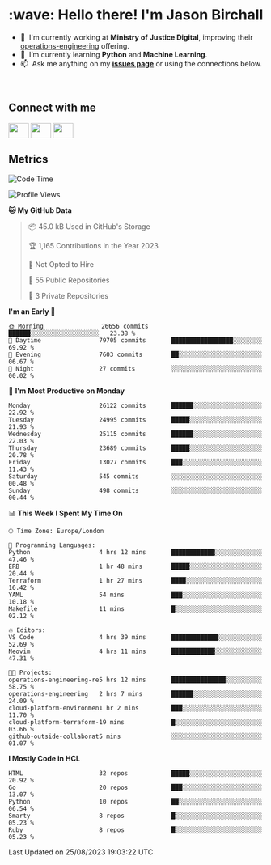 <h1 align="left" id="jason-title">:wave: Hello there! I'm Jason Birchall</h1>

- :office: &nbsp;I'm currently working at **Ministry of Justice Digital**, improving their [operations-engineering](https://github.com/ministryofjustice/operations-engineering) offering.
- :seedling: &nbsp;I’m currently learning **Python** and **Machine Learning**.
- :mailbox: &nbsp;Ask me anything on my **[issues page]** or using the connections below.


<br>

<h2>Connect with me</h2>
<p>
<a href="https://twitter.com/jsonBirchall" target="blank"><img align="center" src="https://cdn.jsdelivr.net/npm/simple-icons@3.0.1/icons/twitter.svg" alt="" height="30" width="40" /></a>
<a href="https://keybase.io/json0" target="blank"><img align="center" src="https://cdn.jsdelivr.net/npm/simple-icons@3.0.1/icons/keybase.svg" alt="" height="30" width="40" /></a>
<a href="https://www.reddit.com/user/kakorate" target="blank"><img align="center" src="https://cdn.jsdelivr.net/npm/simple-icons@3.0.1/icons/reddit.svg" alt="" height="30" width="40" /></a>
</p>

<h2>Metrics</h2>

<!--START_SECTION:waka-->
![Code Time](http://img.shields.io/badge/Code%20Time-1%2C187%20hrs%2011%20mins-blue)

![Profile Views](http://img.shields.io/badge/Profile%20Views-0-blue)

**🐱 My GitHub Data** 

> 📦 45.0 kB Used in GitHub's Storage 
 > 
> 🏆 1,165 Contributions in the Year 2023
 > 
> 🚫 Not Opted to Hire
 > 
> 📜 55 Public Repositories 
 > 
> 🔑 3 Private Repositories 
 > 
**I'm an Early 🐤** 

```text
🌞 Morning                26656 commits       ██████░░░░░░░░░░░░░░░░░░░   23.38 % 
🌆 Daytime                79705 commits       █████████████████░░░░░░░░   69.92 % 
🌃 Evening                7603 commits        ██░░░░░░░░░░░░░░░░░░░░░░░   06.67 % 
🌙 Night                  27 commits          ░░░░░░░░░░░░░░░░░░░░░░░░░   00.02 % 
```
📅 **I'm Most Productive on Monday** 

```text
Monday                   26122 commits       ██████░░░░░░░░░░░░░░░░░░░   22.92 % 
Tuesday                  24995 commits       █████░░░░░░░░░░░░░░░░░░░░   21.93 % 
Wednesday                25115 commits       ██████░░░░░░░░░░░░░░░░░░░   22.03 % 
Thursday                 23689 commits       █████░░░░░░░░░░░░░░░░░░░░   20.78 % 
Friday                   13027 commits       ███░░░░░░░░░░░░░░░░░░░░░░   11.43 % 
Saturday                 545 commits         ░░░░░░░░░░░░░░░░░░░░░░░░░   00.48 % 
Sunday                   498 commits         ░░░░░░░░░░░░░░░░░░░░░░░░░   00.44 % 
```


📊 **This Week I Spent My Time On** 

```text
🕑︎ Time Zone: Europe/London

💬 Programming Languages: 
Python                   4 hrs 12 mins       ████████████░░░░░░░░░░░░░   47.46 % 
ERB                      1 hr 48 mins        █████░░░░░░░░░░░░░░░░░░░░   20.44 % 
Terraform                1 hr 27 mins        ████░░░░░░░░░░░░░░░░░░░░░   16.42 % 
YAML                     54 mins             ███░░░░░░░░░░░░░░░░░░░░░░   10.18 % 
Makefile                 11 mins             █░░░░░░░░░░░░░░░░░░░░░░░░   02.12 % 

🔥 Editors: 
VS Code                  4 hrs 39 mins       █████████████░░░░░░░░░░░░   52.69 % 
Neovim                   4 hrs 11 mins       ████████████░░░░░░░░░░░░░   47.31 % 

🐱‍💻 Projects: 
operations-engineering-re5 hrs 12 mins       ███████████████░░░░░░░░░░   58.75 % 
operations-engineering   2 hrs 7 mins        ██████░░░░░░░░░░░░░░░░░░░   24.09 % 
cloud-platform-environmen1 hr 2 mins         ███░░░░░░░░░░░░░░░░░░░░░░   11.70 % 
cloud-platform-terraform-19 mins             █░░░░░░░░░░░░░░░░░░░░░░░░   03.66 % 
github-outside-collaborat5 mins              ░░░░░░░░░░░░░░░░░░░░░░░░░   01.07 % 
```

**I Mostly Code in HCL** 

```text
HTML                     32 repos            █████░░░░░░░░░░░░░░░░░░░░   20.92 % 
Go                       20 repos            ███░░░░░░░░░░░░░░░░░░░░░░   13.07 % 
Python                   10 repos            ██░░░░░░░░░░░░░░░░░░░░░░░   06.54 % 
Smarty                   8 repos             █░░░░░░░░░░░░░░░░░░░░░░░░   05.23 % 
Ruby                     8 repos             █░░░░░░░░░░░░░░░░░░░░░░░░   05.23 % 
```




 Last Updated on 25/08/2023 19:03:22 UTC
<!--END_SECTION:waka-->

<!-- links -->

[issues page]: https://github.com/jasonBirchall/jasonBirchall/issues "jasonBirchall/issues"

